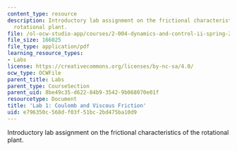 ```yaml
---
content_type: resource
description: Introductory lab assignment on the frictional characteristics of the
  rotational plant.
file: /ol-ocw-studio-app/courses/2-004-dynamics-and-control-ii-spring-2008/e796350c568df03f51bc2bd475ba10d9_lab1.pdf
file_size: 166025
file_type: application/pdf
learning_resource_types:
- Labs
license: https://creativecommons.org/licenses/by-nc-sa/4.0/
ocw_type: OCWFile
parent_title: Labs
parent_type: CourseSection
parent_uid: 8be49c35-d622-84b9-3542-9b068070e01f
resourcetype: Document
title: 'Lab 1: Coulomb and Viscous Friction'
uid: e796350c-568d-f03f-51bc-2bd475ba10d9
---
```

Introductory lab assignment on the frictional characteristics of the rotational plant.